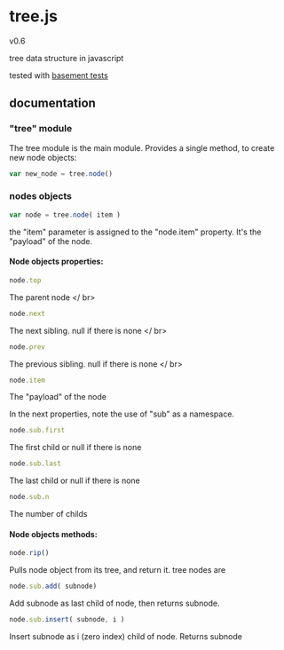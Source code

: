 
# tree.js
v0.6

tree data structure in javascript

tested with [basement tests](http://nzonbi.github.com/blue-tree)

## documentation

### "tree" module

The tree module is the main module. Provides a single method, to create new node objects:

```javascript
var new_node = tree.node()
```

### nodes objects

```javascript
var node = tree.node( item )
```

the "item" parameter is assigned to the "node.item" property. It's the "payload" of the node.


#### Node objects properties:

```javascript
node.top
```
The parent node
</ br>
```javascript
node.next	
```
The next sibling. null if there is none
</ br>
```javascript
node.prev
```	
The previous sibling. null if there is none
</ br>
```javascript
node.item
```
The "payload" of the node
	
In the next properties, note the use of "sub" as a namespace.
```javascript
node.sub.first
```
The first child or null if there is none

```javascript
node.sub.last
```	
The last child or null if there is none
	
```javascript
node.sub.n	
```
The number of childs

#### Node objects methods:

```javascript
node.rip()
```
Pulls node object from its tree, and return it. tree nodes are

```javascript
node.sub.add( subnode)
```
Add subnode as last child of node, then returns subnode.

```javascript
node.sub.insert( subnode, i )
```
Insert subnode as i (zero index) child of node.
Returns subnode
					






